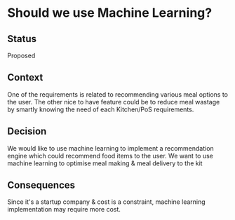 # Should we use Machine Learning?   

## Status  
Proposed  
 
## Context  
One of the requirements is related to recommending various meal options to the user.  The other nice to have feature could be to reduce meal wastage by smartly knowing the need of each Kitchen/PoS requirements.  

## Decision  
We would like to use machine learning to implement a recommendation engine which could recommend food items to the user.   We want to use machine learning to optimise meal making & meal delivery to the kit

## Consequences 
Since it's a startup company & cost is a constraint, machine learning implementation may require more cost.
